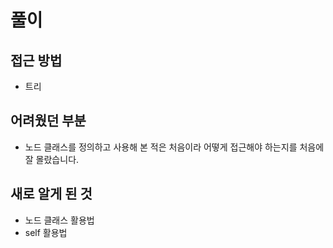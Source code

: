 풀이
====
접근 방법
----------------------
* 트리

어려웠던 부분
----------------------
* 노드 클래스를 정의하고 사용해 본 적은 처음이라 어떻게 접근해야 하는지를 처음에 잘 몰랐습니다.

새로 알게 된 것
----------------------
* 노드 클래스 활용법
* self 활용법
